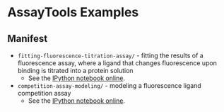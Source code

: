 # AssayTools Examples

## Manifest
* `fitting-fluorescence-titration-assay/` - fitting the results of a fluorescence assay, where a ligand that changes fluorescence upon binding is titrated into a protein solution
  * See the [IPython notebook online](http://nbviewer.ipython.org/github/choderalab/assaytools/blob/master/examples/fitting-fluorescence-titration-assay/fitting-fluorescence-titration-assay.ipynb).
* `competition-assay-modeling/` - modeling a fluorescence ligand competition assay
  * See the [IPython notebook online](http://nbviewer.ipython.org/github/choderalab/assaytools/blob/master/examples/competition-assay-modeling/competition-assay-modeling.ipynb).
